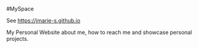 #MySpace 

See https://jmarie-s.github.io

My Personal Website about me, how to reach me and showcase personal projects.
